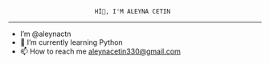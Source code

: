                             Hİ👋, I'M ALEYNA CETIN
---------------------------------------------------------------------------------------
-  I’m @aleynactn
- 🌱 I’m currently learning Python
- 📫 How to reach me aleynacetin330@gmail.com



<!---
aleynactn/aleynactn is a ✨ special ✨ repository because its `README.md` (this file) appears on your GitHub profile.
You can click the Preview link to take a look at your changes.
--->
